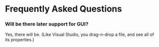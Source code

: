 # Frequently Asked Questions

### Will be there later support for GUI?
Yes, there will be. (Like Visual Studio, you drag-n-drop a file, and see all of its properties.)
